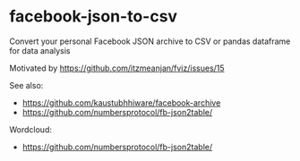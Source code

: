 # facebook-json-to-csv
Convert your personal Facebook JSON archive to CSV or pandas dataframe for data analysis

Motivated by https://github.com/itzmeanjan/fviz/issues/15

See also:
- https://github.com/kaustubhhiware/facebook-archive
- https://github.com/numbersprotocol/fb-json2table/


Wordcloud:
- https://github.com/numbersprotocol/fb-json2table/
